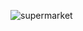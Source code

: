 ![supermarket](http://www.plantuml.com/plantuml/proxy?src=https://raw.githubusercontent.com/Master-Desarrollo-20-21/patrones-mastermind-undo-redo-Ruskab/main/puml/supermarket.puml&fmt=svg)

